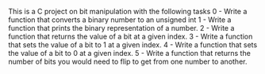 This is a C project on bit manipulation with the following tasks
0 - Write a function that converts a binary number to an unsigned int
1 - Write a function that prints the binary representation of a number.
2 - Write a function that returns the value of a bit at a given index.
3 - Write a function that sets the value of a bit to 1 at a given index.
4 - Write a function that sets the value of a bit to 0 at a given index.
5 - Write a function that returns the number of bits you would need to flip to get from one number to another.

